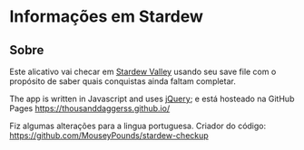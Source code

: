 # Informações em Stardew

## Sobre

Este alicativo vai checar em [Stardew Valley](http://stardewvalley.net/) usando seu save file com o propósito de saber quais conquistas ainda faltam completar.

The app is written in Javascript and uses [jQuery](https://jquery.com/); e está hosteado na GitHub Pages https://thousanddaggerss.github.io/ 

Fiz algumas alterações para a lingua portuguesa.
Criador do código: https://github.com/MouseyPounds/stardew-checkup